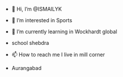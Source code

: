 - 👋 Hi, I’m @ISMAILYK 
- 👀 I’m interested in Sports 
- 🌱 I’m currently learning in Wockhardt global
- school shebdra
 
- 📫 How to reach me I live in mill corner
- Aurangabad 

<!---
ISMAILYK123/ISMAILYK123 is a ✨ special ✨ repository because its `README.md` (this file) appears on your GitHub profile.
You can click the Preview link to take a look at your changes.
--->
